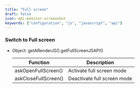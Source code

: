 ```yaml
---
title: "Full screen"
draft: false
icon: mdi-monitor-screenshot
keywords: ["configuration", "js", "javascript", "api"]
---
```


### Switch to Full screen

- Object: getARenderJS().getFullScreenJSAPI()

    | Function             | Description                 |
    | -------------------- | --------------------------- |
    | askOpenFullScreen()  | Activate full screen mode   |
    | askCloseFullScreen() | Deactivate full screen mode |